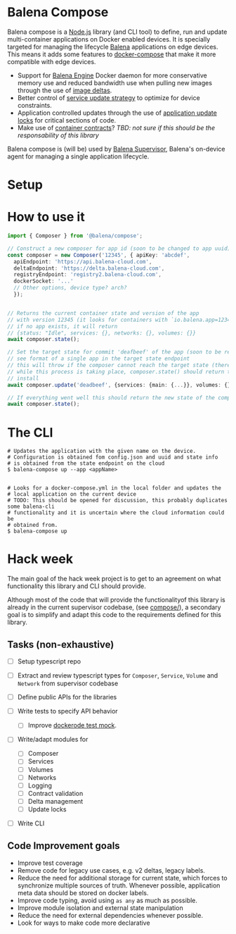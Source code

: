 # Balena Compose 

Balena compose is a [Node.js](https://nodejs.org/en/) library (and CLI tool) to define, run and update 
multi-container applications on Docker enabled devices. It is specially targeted
for managing the lifecycle [Balena](https://www.balena.io) applications on edge
devices. This means it adds some features to [docker-compose](https://github.com/docker/compose) that
make it more compatible with edge devices.

* Support for [Balena Engine](https://www.balena.io/engine/) Docker daemon for more conservative 
  memory use and reduced bandwidth use when pulling new images through the use of 
  [image deltas](https://www.balena.io/docs/learn/deploy/delta/#delta-updates).
* Better control of [service update strategy](https://www.balena.io/docs/learn/deploy/release-strategy/update-strategies/#controlling-the-update-strategy) 
  to optimize for device constraints.
* Application controlled updates through the use of [application update locks](https://www.balena.io/docs/learn/deploy/release-strategy/update-locking/#application-update-locks)
  for critical sections of code.
* Make use of [container contracts](https://www.balena.io/docs/learn/develop/container-contracts/#container-contracts)? 
  _TBD: not sure if this should be the responsability of this library_

Balena compose is (will be) used by [Balena Supervisor](https://github.com/balena-io/balena-supervisor/), 
Balena's on-device agent for managing a single application lifecycle.

# Setup

# How to use it

```typescript
import { Composer } from '@balena/compose';

// Construct a new composer for app id (soon to be changed to app uuid)
const composer = new Composer('12345', { apiKey: 'abcdef', 
  apiEndpoint: 'https://api.balena-cloud.com', 
  deltaEndpoint: 'https://delta.balena-cloud.com',
  registryEndpoint: 'registry2.balena-cloud.com',
  dockerSocket: '...'
  // Other options, device type? arch?
  });


// Returns the current container state and version of the app
// with version 12345 (it looks for containers with `io.balena.app=12345`
// if no app exists, it will return
// {status: "Idle", services: {}, networks: {}, volumes: {}}
await composer.state();

// Set the target state for commit 'deafbeef' of the app (soon to be replaced by release-version), 
// see format of a single app in the target state endpoint
// this will throw if the composer cannot reach the target state (there is a lock, cannot fetch images, etc.)
// while this process is taking place, composer.state() should return the state of the application
// install
await composer.update('deadbeef', {services: {main: {...}}, volumes: {}, networks: {}})

// If everything went well this should return the new state of the composer
await composer.state();
```


# The CLI

```
# Updates the application with the given name on the device.
# Configuration is obtained fom config.json and uuid and state info
# is obtained from the state endpoint on the cloud
$ balena-compose up --app <appName>


# Looks for a docker-compose.yml in the local folder and updates the 
# local application on the current device
# TODO: This should be opened for discussion, this probably duplicates some balena-cli
# functionality and it is uncertain where the cloud information could be
# obtained from. 
$ balena-compose up 
```

# Hack week

The main goal of the hack week project is to get to an agreement on what functionality this 
library and CLI should provide.

Although most of the code that will provide the functionalityof this library is already in the current supervisor codebase, 
(see [compose/](https://github.com/balena-io/balena-supervisor/tree/master/src/compose)), a secondary goal is to simplify
and adapt this code to the requirements defined for this library. 

## Tasks (non-exhaustive)

- [ ] Setup typescript repo
- [ ] Extract and review typescript types for `Composer`, `Service`, `Volume` and `Network` from supervisor codebase
- [ ] Define public APIs for the libraries
- [ ] Write tests to specify API behavior
  - [ ] Improve [dockerode test mock](https://github.com/balena-io/balena-supervisor/blob/78821824ad4395502be498b696acf0f57ccd65d0/test/lib/mocked-dockerode.ts).
- [ ] Write/adapt modules for
  - [ ] Composer
  - [ ] Services
  - [ ] Volumes
  - [ ] Networks
  - [ ] Logging
  - [ ] Contract validation
  - [ ] Delta management
  - [ ] Update locks
- [ ] Write CLI


## Code Improvement goals

- Improve test coverage
- Remove code for legacy use cases, e.g. v2 deltas, legacy labels.
- Reduce the need for additional storage for current state, which forces to synchronize
  multiple sources of truth. Whenever possible, application meta data should be stored
  on docker labels.
- Improve code typing, avoid using `as any` as much as possible.
- Improve module isolation and external state manipulation
- Reduce the need for external dependencies whenever possible.
- Look for ways to make code more declarative
